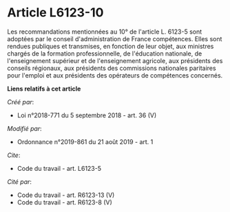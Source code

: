 # Article L6123-10

Les recommandations mentionnées au 10° de l'article L. 6123-5 sont adoptées par le conseil d'administration de France
compétences. Elles sont rendues publiques et transmises, en fonction de leur objet, aux ministres chargés de la formation
professionnelle, de l'éducation nationale, de l'enseignement supérieur et de l'enseignement agricole, aux présidents des
conseils régionaux, aux présidents des commissions nationales paritaires pour l'emploi et aux présidents des opérateurs de
compétences concernés.

**Liens relatifs à cet article**

_Créé par_:

  - Loi n°2018-771 du 5 septembre 2018 - art. 36 (V)

_Modifié par_:

  - Ordonnance n°2019-861 du 21 août 2019 - art. 1

_Cite_:

  - Code du travail - art. L6123-5

_Cité par_:

  - Code du travail - art. R6123-13 (V)
  - Code du travail - art. R6123-8 (V)
